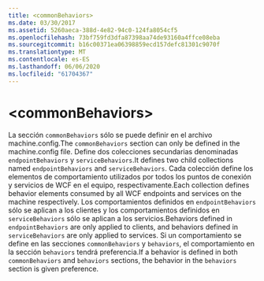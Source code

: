 ```yaml
---
title: <commonBehaviors>
ms.date: 03/30/2017
ms.assetid: 5260aeca-388d-4e82-94c0-124fa8054cf5
ms.openlocfilehash: 73bf759fd3dfa87398aa74de93160a4ffce08eba
ms.sourcegitcommit: b16c00371ea06398859ecd157defc81301c9070f
ms.translationtype: MT
ms.contentlocale: es-ES
ms.lasthandoff: 06/06/2020
ms.locfileid: "61704367"
---
```

# \<commonBehaviors>
<span data-ttu-id="9106b-101">La sección `commonBehaviors` sólo se puede definir en el archivo machine.config.</span><span class="sxs-lookup"><span data-stu-id="9106b-101">The `commonBehaviors` section can only be defined in the machine.config file.</span></span> <span data-ttu-id="9106b-102">Define dos colecciones secundarias denominadas `endpointBehaviors` y `serviceBehaviors`.</span><span class="sxs-lookup"><span data-stu-id="9106b-102">It defines two child collections named `endpointBehaviors` and `serviceBehaviors`.</span></span>  <span data-ttu-id="9106b-103">Cada colección define los elementos de comportamiento utilizados por todos los puntos de conexión y servicios de WCF en el equipo, respectivamente.</span><span class="sxs-lookup"><span data-stu-id="9106b-103">Each collection defines behavior elements consumed by all WCF endpoints and services on the machine respectively.</span></span> <span data-ttu-id="9106b-104">Los comportamientos definidos en `endpointBehaviors` sólo se aplican a los clientes y los comportamientos definidos en `serviceBehaviors` sólo se aplican a los servicios.</span><span class="sxs-lookup"><span data-stu-id="9106b-104">Behaviors defined in `endpointBehaviors` are only applied to clients, and behaviors defined in `serviceBehaviors` are only applied to services.</span></span> <span data-ttu-id="9106b-105">Si un comportamiento se define en las secciones `commonBehaviors` y `behaviors`, el comportamiento en la sección `behaviors` tendrá preferencia.</span><span class="sxs-lookup"><span data-stu-id="9106b-105">If a behavior is defined in both `commonBehaviors` and `behaviors` sections, the behavior in the `behaviors` section is given preference.</span></span>
